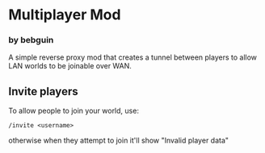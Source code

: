 # Multiplayer Mod
### by bebguin

A simple reverse proxy mod that creates a tunnel between players to allow LAN worlds to be joinable over WAN.

## Invite players
To allow people to join your world, use:
```
/invite <username>
```
otherwise when they attempt to join it'll show "Invalid player data"